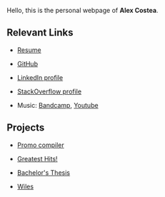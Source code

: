 Hello, this is the personal webpage of **Alex Costea**.

## Relevant Links

- [Resume](https://alex.costea.in/resume.pdf)

- [GitHub](https://github.com/Alex-Costea)

- [LinkedIn profile](https://www.linkedin.com/in/alexcostea2520/)

- [StackOverflow profile](https://stackoverflow.com/users/11037997)

- Music: [Bandcamp](https://alcostar.bandcamp.com/), [Youtube](https://www.youtube.com/channel/UCMlfqyhasgXghJhx8PwFNww)

## Projects

- [Promo compiler](https://alex.costea.in/Promo/)

- [Greatest Hits!](http://apps.costea.in/GreatestHits)

- [Bachelor's Thesis](https://github.com/Alex-Costea/Bachelors-Thesis/blob/main/Bachelor's%20Thesis.pdf)

- [Wiles](https://alex.costea.in/Wiles/)
